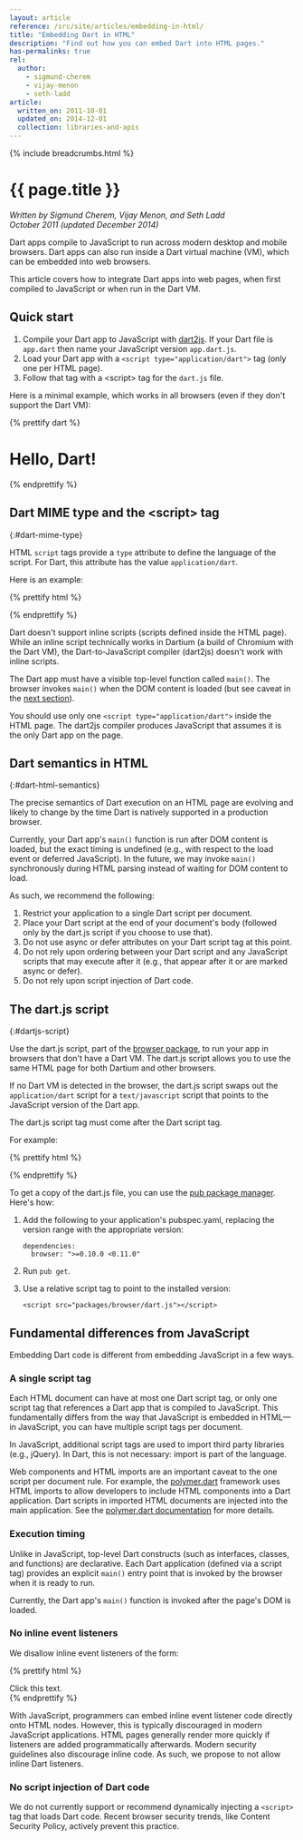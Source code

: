```yaml
---
layout: article
reference: /src/site/articles/embedding-in-html/
title: "Embedding Dart in HTML"
description: "Find out how you can embed Dart into HTML pages."
has-permalinks: true
rel:
  author:
    - sigmund-cherem
    - vijay-menon
    - seth-ladd
article:
  written_on: 2011-10-01
  updated_on: 2014-12-01
  collection: libraries-and-apis
---
```


{% include breadcrumbs.html %}

# {{ page.title }}

<em>Written by Sigmund Cherem, Vijay Menon, and Seth Ladd <br>
October 2011
(updated December 2014)</em>

Dart apps compile to JavaScript to run across modern desktop and mobile
browsers. Dart apps can also run inside a Dart virtual machine (VM), which can be
embedded into web browsers.

This article covers how to integrate Dart apps into web pages, when first
compiled to JavaScript or when run in the Dart VM.

## Quick start

1. Compile your Dart app to JavaScript with
   [dart2js](/tools/dart2js/).
   If your Dart file is `app.dart` then name your JavaScript version
   `app.dart.js`.
1. Load your Dart app with a `<script type="application/dart">` tag
   (only one per HTML page).
1. Follow that tag with a &lt;script&gt; tag for the `dart.js` file.

Here is a minimal example, which works in all browsers (even if they don't
  support the Dart VM):

{% prettify dart %}
<!DOCTYPE html>
<html>
  <head>
    <title>Simple Dart App</title>
  </head>
  <body>
    <h1>Hello, Dart!</h1>
    <script type="application/dart" src="app.dart"></script>
    <script type="text/javascript" src="packages/browser/dart.js"></script>
  </body>
</html>
{% endprettify %}

## Dart MIME type and the &lt;script&gt; tag
{:#dart-mime-type}

HTML `script` tags provide a
`type` attribute to define the language of the script.
For Dart, this attribute has the value `application/dart`.

Here is an example:

{% prettify html %}
<script type="application/dart" src="app.dart"></script>
{% endprettify %}

Dart doesn't support inline scripts (scripts defined inside the HTML page).
While an inline script technically works in Dartium (a build of Chromium
with the Dart VM), the Dart-to-JavaScript compiler (dart2js) doesn't work with inline
scripts.

The Dart app must have a visible top-level function called `main()`.
The browser invokes `main()` when the DOM content is loaded (but see
caveat in the [next section](#dart-html-semantics)).

You should use only one `<script type="application/dart">` inside the HTML
page. The dart2js compiler produces JavaScript that assumes it is
the only Dart app on the page.

## Dart semantics in HTML
{:#dart-html-semantics}

The precise semantics of Dart execution on an HTML page are evolving
and likely to change by the time Dart is natively supported in a
production browser.

Currently, your Dart app's `main()` function is run after DOM content
is loaded, but the exact timing is undefined (e.g., with respect to
the load event or deferred JavaScript).  In the future, we may invoke
`main()` synchronously during HTML parsing instead of waiting for DOM
content to load.

As such, we recommend the following:

1. Restrict your application to a single Dart script per document.
1. Place your Dart script at the end of your document's body (followed
   only by the dart.js script if you choose to use that).
1. Do not use async or defer attributes on your Dart script tag at this point.
1. Do not rely upon ordering between your Dart script and any
   JavaScript scripts that may execute after it (e.g., that appear
   after it or are marked async or defer).
1. Do not rely upon script injection of Dart code.

## The dart.js script
{:#dartjs-script}

Use the dart.js script, part of the
[browser package](https://pub.dartlang.org/packages/browser),
to run your app in browsers that don't have a
Dart VM. The dart.js script allows you to use the same HTML page for
both Dartium and other browsers.

If no Dart VM is detected in the browser, the dart.js script swaps out the
`application/dart` script for a
`text/javascript` script that points to the JavaScript version of the
Dart app.

The dart.js script tag must come after the Dart script tag.

For example:

{% prettify html %}
<script type="application/dart" src="awesome_app.dart"></script>
<script type="text/javascript" src="packages/browser/dart.js"></script>
{% endprettify %}

To get a copy of the dart.js file,
you can use the [pub package manager](/tools/pub/).
Here's how:

1. Add the following to your application's pubspec.yaml,
   replacing the version range with the appropriate version:

       dependencies:
         browser: ">=0.10.0 <0.11.0"

2. Run `pub get`.

3. Use a relative script tag to point to the installed version:

       <script src="packages/browser/dart.js"></script>

## Fundamental differences from JavaScript

Embedding Dart code is different from embedding JavaScript
in a few ways.

### A single script tag

Each HTML document can have at most one Dart script tag, or only one
script tag that references a Dart app that is compiled to JavaScript.
This fundamentally differs from the way
that JavaScript is embedded in HTML&mdash;in
JavaScript, you can have multiple script tags per document.

In JavaScript, additional script tags are used to import third party libraries
(e.g., jQuery).  In Dart, this is not necessary: import is part of the language.

Web components and HTML imports are an important caveat to the one
script per document rule.  For example, the [polymer.dart](/polymer/)
framework uses HTML imports to allow developers to include HTML components into a
Dart application.  Dart scripts in imported HTML documents are
injected into the main application.  See the [polymer.dart
documentation](/polymer/) for more details.

### Execution timing

Unlike in JavaScript,
top-level Dart constructs (such as interfaces, classes, and functions)
are declarative.
Each Dart application (defined via a script tag)
provides an explicit `main()` entry point
that is invoked by the browser when it is ready to run.

Currently, the Dart app's `main()` function
is invoked after the page's DOM is loaded.

### No inline event listeners

We disallow inline event listeners of the form:

{% prettify html %}
<div onclick="foo()">Click this text.</div>
{% endprettify %}

With JavaScript, programmers can embed inline event listener code
directly onto HTML nodes.
However, this is typically discouraged in modern JavaScript applications.
HTML pages generally render more quickly
if listeners are added programmatically afterwards.
Modern security guidelines also discourage inline code.
As such, we propose to not allow inline Dart listeners.

### No script injection of Dart code

We do not currently support or recommend dynamically injecting a
`<script>` tag that loads Dart code. Recent browser security trends,
like Content Security Policy, actively prevent this practice.
